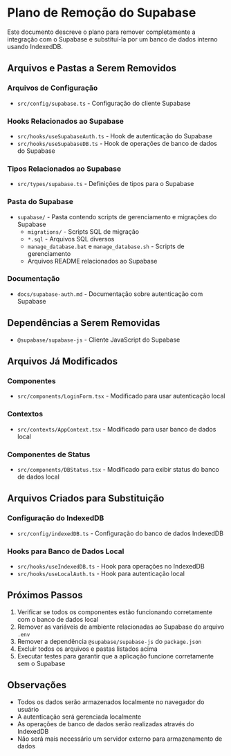 # Plano de Remoção do Supabase

Este documento descreve o plano para remover completamente a integração com o Supabase e substituí-la por um banco de dados interno usando IndexedDB.

## Arquivos e Pastas a Serem Removidos

### Arquivos de Configuração
- `src/config/supabase.ts` - Configuração do cliente Supabase

### Hooks Relacionados ao Supabase
- `src/hooks/useSupabaseAuth.ts` - Hook de autenticação do Supabase
- `src/hooks/useSupabaseDB.ts` - Hook de operações de banco de dados do Supabase

### Tipos Relacionados ao Supabase
- `src/types/supabase.ts` - Definições de tipos para o Supabase

### Pasta do Supabase
- `supabase/` - Pasta contendo scripts de gerenciamento e migrações do Supabase
  - `migrations/` - Scripts SQL de migração
  - `*.sql` - Arquivos SQL diversos
  - `manage_database.bat` e `manage_database.sh` - Scripts de gerenciamento
  - Arquivos README relacionados ao Supabase

### Documentação
- `docs/supabase-auth.md` - Documentação sobre autenticação com Supabase

## Dependências a Serem Removidas
- `@supabase/supabase-js` - Cliente JavaScript do Supabase

## Arquivos Já Modificados

### Componentes
- `src/components/LoginForm.tsx` - Modificado para usar autenticação local

### Contextos
- `src/contexts/AppContext.tsx` - Modificado para usar banco de dados local

### Componentes de Status
- `src/components/DBStatus.tsx` - Modificado para exibir status do banco de dados local

## Arquivos Criados para Substituição

### Configuração do IndexedDB
- `src/config/indexedDB.ts` - Configuração do banco de dados IndexedDB

### Hooks para Banco de Dados Local
- `src/hooks/useIndexedDB.ts` - Hook para operações no IndexedDB
- `src/hooks/useLocalAuth.ts` - Hook para autenticação local

## Próximos Passos

1. Verificar se todos os componentes estão funcionando corretamente com o banco de dados local
2. Remover as variáveis de ambiente relacionadas ao Supabase do arquivo `.env`
3. Remover a dependência `@supabase/supabase-js` do `package.json`
4. Excluir todos os arquivos e pastas listados acima
5. Executar testes para garantir que a aplicação funcione corretamente sem o Supabase

## Observações

- Todos os dados serão armazenados localmente no navegador do usuário
- A autenticação será gerenciada localmente
- As operações de banco de dados serão realizadas através do IndexedDB
- Não será mais necessário um servidor externo para armazenamento de dados